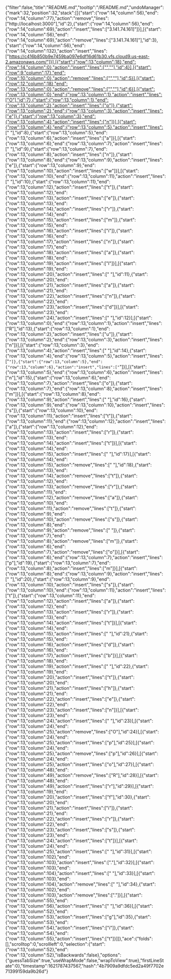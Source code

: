 {"filter":false,"title":"README.md","tooltip":"/README.md","undoManager":{"mark":32,"position":32,"stack":[[{"start":{"row":14,"column":56},"end":{"row":14,"column":77},"action":"remove","lines":["http://localhost:3000"],"id":2},{"start":{"row":14,"column":56},"end":{"row":14,"column":69},"action":"insert","lines":["3.141.74.161]"]}],[{"start":{"row":14,"column":56},"end":{"row":14,"column":69},"action":"remove","lines":["3.141.74.161]"],"id":3},{"start":{"row":14,"column":56},"end":{"row":14,"column":132},"action":"insert","lines":["https://c416b850b9e7459ba097e6df16d61b30.vfs.cloud9.us-east-2.amazonaws.com/"]}],[{"start":{"row":13,"column":18},"end":{"row":14,"column":0},"action":"insert","lines":["",""],"id":4}],[{"start":{"row":9,"column":17},"end":{"row":10,"column":0},"action":"remove","lines":["",""],"id":5}],[{"start":{"row":12,"column":18},"end":{"row":13,"column":0},"action":"remove","lines":["",""],"id":6}],[{"start":{"row":13,"column":0},"end":{"row":13,"column":1},"action":"insert","lines":["O"],"id":7},{"start":{"row":13,"column":1},"end":{"row":13,"column":2},"action":"insert","lines":["p"]},{"start":{"row":13,"column":2},"end":{"row":13,"column":3},"action":"insert","lines":["e"]},{"start":{"row":13,"column":3},"end":{"row":13,"column":4},"action":"insert","lines":["n"]}],[{"start":{"row":13,"column":4},"end":{"row":13,"column":5},"action":"insert","lines":[" "],"id":8},{"start":{"row":13,"column":5},"end":{"row":13,"column":6},"action":"insert","lines":["a"]}],[{"start":{"row":13,"column":6},"end":{"row":13,"column":7},"action":"insert","lines":[" "],"id":9},{"start":{"row":13,"column":7},"end":{"row":13,"column":8},"action":"insert","lines":["n"]},{"start":{"row":13,"column":8},"end":{"row":13,"column":9},"action":"insert","lines":["e"]},{"start":{"row":13,"column":9},"end":{"row":13,"column":10},"action":"insert","lines":["w"]}],[{"start":{"row":13,"column":10},"end":{"row":13,"column":11},"action":"insert","lines":[" "],"id":10},{"start":{"row":13,"column":11},"end":{"row":13,"column":12},"action":"insert","lines":["t"]},{"start":{"row":13,"column":12},"end":{"row":13,"column":13},"action":"insert","lines":["e"]},{"start":{"row":13,"column":13},"end":{"row":13,"column":14},"action":"insert","lines":["r"]},{"start":{"row":13,"column":14},"end":{"row":13,"column":15},"action":"insert","lines":["m"]},{"start":{"row":13,"column":15},"end":{"row":13,"column":16},"action":"insert","lines":["i"]},{"start":{"row":13,"column":16},"end":{"row":13,"column":17},"action":"insert","lines":["n"]},{"start":{"row":13,"column":17},"end":{"row":13,"column":18},"action":"insert","lines":["a"]},{"start":{"row":13,"column":18},"end":{"row":13,"column":19},"action":"insert","lines":["l"]}],[{"start":{"row":13,"column":19},"end":{"row":13,"column":20},"action":"insert","lines":[" "],"id":11},{"start":{"row":13,"column":20},"end":{"row":13,"column":21},"action":"insert","lines":["a"]},{"start":{"row":13,"column":21},"end":{"row":13,"column":22},"action":"insert","lines":["n"]},{"start":{"row":13,"column":22},"end":{"row":13,"column":23},"action":"insert","lines":["d"]}],[{"start":{"row":13,"column":23},"end":{"row":13,"column":24},"action":"insert","lines":[" "],"id":12}],[{"start":{"row":13,"column":0},"end":{"row":13,"column":1},"action":"insert","lines":["R"],"id":13},{"start":{"row":13,"column":1},"end":{"row":13,"column":2},"action":"insert","lines":["u"]},{"start":{"row":13,"column":2},"end":{"row":13,"column":3},"action":"insert","lines":["n"]}],[{"start":{"row":13,"column":3},"end":{"row":13,"column":4},"action":"insert","lines":[" "],"id":14},{"start":{"row":13,"column":4},"end":{"row":13,"column":5},"action":"insert","lines":["`"]},{"start":{"row":13,"column":5},"end":{"row":13,"column":6},"action":"insert","lines":["`"]}],[{"start":{"row":13,"column":5},"end":{"row":13,"column":6},"action":"insert","lines":["n"],"id":15},{"start":{"row":13,"column":6},"end":{"row":13,"column":7},"action":"insert","lines":["o"]},{"start":{"row":13,"column":7},"end":{"row":13,"column":8},"action":"insert","lines":["m"]}],[{"start":{"row":13,"column":8},"end":{"row":13,"column":9},"action":"insert","lines":[" "],"id":16},{"start":{"row":13,"column":9},"end":{"row":13,"column":10},"action":"insert","lines":["s"]},{"start":{"row":13,"column":10},"end":{"row":13,"column":11},"action":"insert","lines":["t"]},{"start":{"row":13,"column":11},"end":{"row":13,"column":12},"action":"insert","lines":["a"]},{"start":{"row":13,"column":12},"end":{"row":13,"column":13},"action":"insert","lines":["r"]},{"start":{"row":13,"column":13},"end":{"row":13,"column":14},"action":"insert","lines":["t"]}],[{"start":{"row":13,"column":14},"end":{"row":13,"column":15},"action":"insert","lines":[" "],"id":17}],[{"start":{"row":13,"column":14},"end":{"row":13,"column":15},"action":"remove","lines":[" "],"id":18},{"start":{"row":13,"column":13},"end":{"row":13,"column":14},"action":"remove","lines":["t"]},{"start":{"row":13,"column":12},"end":{"row":13,"column":13},"action":"remove","lines":["r"]},{"start":{"row":13,"column":11},"end":{"row":13,"column":12},"action":"remove","lines":["a"]},{"start":{"row":13,"column":10},"end":{"row":13,"column":11},"action":"remove","lines":["t"]},{"start":{"row":13,"column":9},"end":{"row":13,"column":10},"action":"remove","lines":["s"]},{"start":{"row":13,"column":8},"end":{"row":13,"column":9},"action":"remove","lines":[" "]},{"start":{"row":13,"column":7},"end":{"row":13,"column":8},"action":"remove","lines":["m"]},{"start":{"row":13,"column":6},"end":{"row":13,"column":7},"action":"remove","lines":["o"]}],[{"start":{"row":13,"column":6},"end":{"row":13,"column":7},"action":"insert","lines":["p"],"id":19},{"start":{"row":13,"column":7},"end":{"row":13,"column":8},"action":"insert","lines":["m"]}],[{"start":{"row":13,"column":8},"end":{"row":13,"column":9},"action":"insert","lines":[" "],"id":20},{"start":{"row":13,"column":9},"end":{"row":13,"column":10},"action":"insert","lines":["s"]},{"start":{"row":13,"column":10},"end":{"row":13,"column":11},"action":"insert","lines":["t"]},{"start":{"row":13,"column":11},"end":{"row":13,"column":12},"action":"insert","lines":["a"]},{"start":{"row":13,"column":12},"end":{"row":13,"column":13},"action":"insert","lines":["r"]},{"start":{"row":13,"column":13},"end":{"row":13,"column":14},"action":"insert","lines":["t"]}],[{"start":{"row":13,"column":14},"end":{"row":13,"column":15},"action":"insert","lines":[" "],"id":21},{"start":{"row":13,"column":15},"end":{"row":13,"column":16},"action":"insert","lines":["d"]},{"start":{"row":13,"column":16},"end":{"row":13,"column":17},"action":"insert","lines":["b"]}],[{"start":{"row":13,"column":18},"end":{"row":13,"column":19},"action":"insert","lines":[" "],"id":22},{"start":{"row":13,"column":19},"end":{"row":13,"column":20},"action":"insert","lines":["t"]},{"start":{"row":13,"column":20},"end":{"row":13,"column":21},"action":"insert","lines":["h"]},{"start":{"row":13,"column":21},"end":{"row":13,"column":22},"action":"insert","lines":["e"]},{"start":{"row":13,"column":22},"end":{"row":13,"column":23},"action":"insert","lines":["n"]}],[{"start":{"row":13,"column":23},"end":{"row":13,"column":24},"action":"insert","lines":[" "],"id":23}],[{"start":{"row":13,"column":24},"end":{"row":13,"column":25},"action":"remove","lines":["O"],"id":24}],[{"start":{"row":13,"column":24},"end":{"row":13,"column":25},"action":"insert","lines":["p"],"id":25}],[{"start":{"row":13,"column":24},"end":{"row":13,"column":25},"action":"remove","lines":["p"],"id":26}],[{"start":{"row":13,"column":24},"end":{"row":13,"column":25},"action":"insert","lines":["o"],"id":27}],[{"start":{"row":13,"column":48},"end":{"row":13,"column":49},"action":"remove","lines":["R"],"id":28}],[{"start":{"row":13,"column":48},"end":{"row":13,"column":49},"action":"insert","lines":["r"],"id":29}],[{"start":{"row":13,"column":19},"end":{"row":13,"column":20},"action":"insert","lines":["f"],"id":30},{"start":{"row":13,"column":20},"end":{"row":13,"column":21},"action":"insert","lines":["i"]},{"start":{"row":13,"column":21},"end":{"row":13,"column":22},"action":"insert","lines":["r"]},{"start":{"row":13,"column":22},"end":{"row":13,"column":23},"action":"insert","lines":["s"]},{"start":{"row":13,"column":23},"end":{"row":13,"column":24},"action":"insert","lines":["t"]}],[{"start":{"row":13,"column":24},"end":{"row":13,"column":25},"action":"insert","lines":[" "],"id":31}],[{"start":{"row":13,"column":102},"end":{"row":13,"column":103},"action":"insert","lines":["."],"id":32}],[{"start":{"row":13,"column":103},"end":{"row":13,"column":104},"action":"insert","lines":[" "],"id":33}],[{"start":{"row":13,"column":103},"end":{"row":13,"column":104},"action":"remove","lines":[" "],"id":34},{"start":{"row":13,"column":102},"end":{"row":13,"column":103},"action":"remove","lines":["."]}],[{"start":{"row":13,"column":55},"end":{"row":13,"column":56},"action":"insert","lines":[" "],"id":36}],[{"start":{"row":13,"column":52},"end":{"row":13,"column":53},"action":"insert","lines":["g"],"id":35},{"start":{"row":13,"column":53},"end":{"row":13,"column":54},"action":"insert","lines":["i"]},{"start":{"row":13,"column":54},"end":{"row":13,"column":55},"action":"insert","lines":["t"]}]]},"ace":{"folds":[],"scrolltop":0,"scrollleft":0,"selection":{"start":{"row":13,"column":52},"end":{"row":13,"column":52},"isBackwards":false},"options":{"guessTabSize":true,"useWrapMode":false,"wrapToView":true},"firstLineState":0},"timestamp":1621787437567,"hash":"4b7909a9dfdc5ed2a49f7702e71399159da9b26d"}